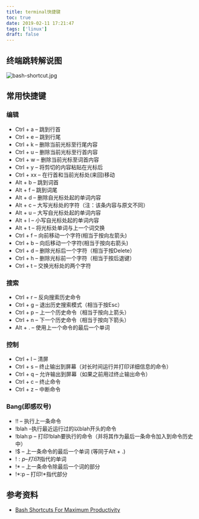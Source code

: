 ```yaml
---
title: terminal快捷键
toc: true
date: 2019-02-11 17:21:47
tags: ['linux']
draft: false
---
```


## 终端跳转解说图

![bash-shortcut.jpg](http://wenchao.ren/img/2020/11/bash-shortcut.jpg)

## 常用快捷键

### 编辑

- Ctrl + a – 跳到行首
- Ctrl + e – 跳到行尾
- Ctrl + k – 删除当前光标至行尾内容
- Ctrl + u – 删除当前光标至行首内容
- Ctrl + w – 删除当前光标至词首内容
- Ctrl + y – 将剪切的内容粘贴在光标后
- Ctrl + xx – 在行首和当前光标处(来回)移动
- Alt + b – 跳到词首
- Alt + f – 跳到词尾
- Alt + d – 删除自光标处起的单词内容
- Alt + c – 大写光标处的字符（注：该条内容与原文不同）
- Alt + u – 大写自光标处起的单词内容
- Alt + l – 小写自光标处起的单词内容
- Alt + t – 将光标处单词与上一个词交换
- Ctrl + f – 向前移动一个字符(相当于按向左箭头)
- Ctrl + b – 向后移动一个字符(相当于按向右箭头)
- Ctrl + d – 删除光标后一个字符（相当于按Delete）
- Ctrl + h – 删除光标前一个字符（相当于按后退键）
- Ctrl + t – 交换光标处的两个字符
 
### 搜索

- Ctrl + r – 反向搜索历史命令
- Ctrl + g – 退出历史搜索模式（相当于按Esc）
- Ctrl + p – 上一个历史命令（相当于按向上箭头）
- Ctrl + n – 下一个历史命令（相当于按向下箭头）
- Alt + . – 使用上一个命令的最后一个单词

### 控制

- Ctrl + l – 清屏
- Ctrl + s – 终止输出到屏幕（对长时间运行并打印详细信息的命令）
- Ctrl + q – 允许输出到屏幕（如果之前用过终止输出命令）
- Ctrl + c – 终止命令
- Ctrl + z – 中断命令

### Bang(即感叹号)

- !! – 执行上一条命令
- !blah –执行最近运行过的以blah开头的命令
- !blah:p – 打印!blah要执行的命令（并将其作为最后一条命令加入到命令历史中）
- !$ – 上一条命令的最后一个单词 (等同于Alt + .)
- !$:p – 打印!$指代的单词
- !* – 上一条命令除最后一个词的部分
- !*:p – 打印!*指代部分

## 参考资料

- [Bash Shortcuts For Maximum Productivity](https://skorks.com/2009/09/bash-shortcuts-for-maximum-productivity/)